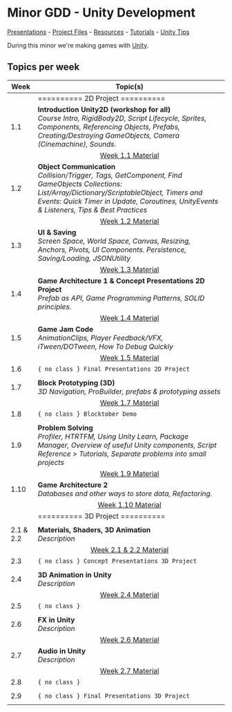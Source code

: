 # Minor GDD - Unity Development

[Presentations](https://hr-cmgt.github.io/Minor-GDD-Unity/) -
[Project Files](projectfiles/) - 
[Resources](classes/00_resources.md) - 
[Tutorials](classes/00_tutorials.md) -
[Unity Tips](classes/00_unity.md)

During this minor we're making games with [Unity](https://unity.com/).

## Topics per week

| Week | Topic(s) 
|------|---------
|  | ========== 2D Project ========== 
| 1.1 | **Introduction Unity2D (workshop for all)** <br/> *Course Intro, RigidBody2D, Script Lifecycle, Sprites, Components, Referencing Objects, Prefabs, Creating/Destroying GameObjects, Camera (Cinemachine), Sounds.*
|  | <div align="center">[Week 1.1 Material](./classes/01_basics1.md)</div>
| 1.2 | **Object Communication** <br/> *Collision/Trigger, Tags, GetComponent, Find GameObjects Collections: List/Array/Dictionary/ScriptableObject, Timers and Events: Quick Timer in Update, Coroutines, UnityEvents & Listeners, Tips & Best Practices*
|  | <div align="center">[Week 1.2 Material](./classes/02_basics2.md)</div>
| 1.3 | **UI & Saving** <br/> *Screen Space, World Space, Canvas, Resizing, Anchors, Pivots, UI Components. Persistence, Saving/Loading, JSONUtility*
|  | <div align="center">[Week 1.3 Material](./classes/03_UI.md)</div>
| 1.4 | **Game Architecture 1 & Concept Presentations 2D Project** <br/> *Prefab as API, Game Programming Patterns, SOLID principles.*
|  | <div align="center">[Week 1.4 Material](./classes/04_architecture1.md)</div>
| 1.5 | **Game Jam Code** <br/> *AnimationClips, Player Feedback/VFX, iTween/DOTween, How To Debug Quickly*
|  | <div align="center">[Week 1.5 Material](./classes/05_08_gamejam.md)</div>
| 1.6 | `{ no class } Final Presentations 2D Project`
| | 
| 1.7 | **Block Prototyping (3D)** <br/> *3D Navigation, ProBuilder, prefabs & prototyping assets*
|  | <div align="center">[Week 1.7 Material](./classes/07_blockprototyping.md)</div>
| 1.8 | `{ no class } Blocktober Demo`
| | 
| 1.9 | **Problem Solving** <br/> *Profiler, HTRTFM, Using Unity Learn, Package Manager, Overview of useful Unity components, Script Reference > Tutorials, Separate problems into small projects*
|  | <div align="center">[Week 1.9 Material](./classes/09_problemsolving.md)</div>
| 1.10 | **Game Architecture 2** <br/> *Databases and other ways to store data, Refactoring.*
|  | <div align="center">[Week 1.10 Material](./classes/10_architecture2.md)</div>
|  | ========== 3D Project ========== 
| | 
| 2.1 & 2.2 | **Materials, Shaders, 3D Animation** <br/> *Description*
|  | <div align="center">[Week 2.1 & 2.2 Material]()</div>
| 2.3 | ` { no class } Concept Presentations 3D Project `
| | 
| 2.4 | **3D Animation in Unity** <br/> *Description*
|  | <div align="center">[Week 2.4 Material]()</div>
| 2.5 | `{ no class }`
| | 
| 2.6 | **FX in Unity** <br/> *Description*
|  | <div align="center">[Week 2.6 Material]()</div>
| 2.7 | **Audio in Unity** <br/> *Description*
|  | <div align="center">[Week 2.7 Material]()</div>
| 2.8 | `{ no class }`
| | 
| 2.9 | `{ no class } Final Presentations 3D Project`
| | 